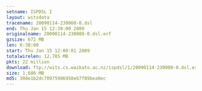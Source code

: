 ```yaml
---
setname: ISPDSL I
layout: witsdata
tracename: 20090114-230000-0.dsl
end: Thu Jan 15 12:30:00 2009
originalname: 20090114-230000-0.dsl.erf
gzsize: 672 MB
len: 0:30:00
start: Thu Jan 15 12:00:01 2009
totalwirelen: 12,785 MB
pkts: 22 million
download: ftp://wits.cs.waikato.ac.nz/ispdsl/1/20090114-230000-0.dsl.erf.gz
size: 1,686 MB
md5: 308e1b2dc70975906958eb7f89bea0ec
---
```

